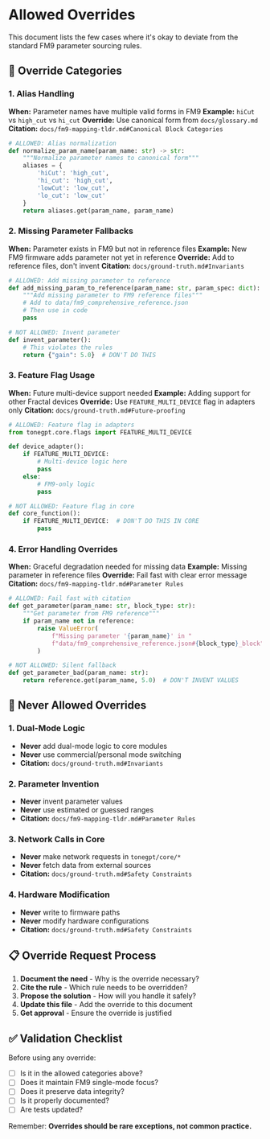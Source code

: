 # Allowed Overrides

This document lists the few cases where it's okay to deviate from the standard FM9 parameter sourcing rules.

## 🎯 **Override Categories**

### **1. Alias Handling**
**When:** Parameter names have multiple valid forms in FM9
**Example:** `hiCut` vs `high_cut` vs `hi_cut`
**Override:** Use canonical form from `docs/glossary.md`
**Citation:** `docs/fm9-mapping-tldr.md#Canonical Block Categories`

```python
# ALLOWED: Alias normalization
def normalize_param_name(param_name: str) -> str:
    """Normalize parameter names to canonical form"""
    aliases = {
        'hiCut': 'high_cut',
        'hi_cut': 'high_cut', 
        'lowCut': 'low_cut',
        'lo_cut': 'low_cut'
    }
    return aliases.get(param_name, param_name)
```

### **2. Missing Parameter Fallbacks**
**When:** Parameter exists in FM9 but not in reference files
**Example:** New FM9 firmware adds parameter not yet in reference
**Override:** Add to reference files, don't invent
**Citation:** `docs/ground-truth.md#Invariants`

```python
# ALLOWED: Add missing parameter to reference
def add_missing_param_to_reference(param_name: str, param_spec: dict):
    """Add missing parameter to FM9 reference files"""
    # Add to data/fm9_comprehensive_reference.json
    # Then use in code
    pass

# NOT ALLOWED: Invent parameter
def invent_parameter():
    # This violates the rules
    return {"gain": 5.0}  # DON'T DO THIS
```

### **3. Feature Flag Usage**
**When:** Future multi-device support needed
**Example:** Adding support for other Fractal devices
**Override:** Use `FEATURE_MULTI_DEVICE` flag in adapters only
**Citation:** `docs/ground-truth.md#Future-proofing`

```python
# ALLOWED: Feature flag in adapters
from tonegpt.core.flags import FEATURE_MULTI_DEVICE

def device_adapter():
    if FEATURE_MULTI_DEVICE:
        # Multi-device logic here
        pass
    else:
        # FM9-only logic
        pass

# NOT ALLOWED: Feature flag in core
def core_function():
    if FEATURE_MULTI_DEVICE:  # DON'T DO THIS IN CORE
        pass
```

### **4. Error Handling Overrides**
**When:** Graceful degradation needed for missing data
**Example:** Missing parameter in reference files
**Override:** Fail fast with clear error message
**Citation:** `docs/fm9-mapping-tldr.md#Parameter Rules`

```python
# ALLOWED: Fail fast with citation
def get_parameter(param_name: str, block_type: str):
    """Get parameter from FM9 reference"""
    if param_name not in reference:
        raise ValueError(
            f"Missing parameter '{param_name}' in "
            f"data/fm9_comprehensive_reference.json#{block_type}_block"
        )

# NOT ALLOWED: Silent fallback
def get_parameter_bad(param_name: str):
    return reference.get(param_name, 5.0)  # DON'T INVENT VALUES
```

## 🚫 **Never Allowed Overrides**

### **1. Dual-Mode Logic**
- **Never** add dual-mode logic to core modules
- **Never** use commercial/personal mode switching
- **Citation:** `docs/ground-truth.md#Invariants`

### **2. Parameter Invention**
- **Never** invent parameter values
- **Never** use estimated or guessed ranges
- **Citation:** `docs/fm9-mapping-tldr.md#Parameter Rules`

### **3. Network Calls in Core**
- **Never** make network requests in `tonegpt/core/*`
- **Never** fetch data from external sources
- **Citation:** `docs/ground-truth.md#Safety Constraints`

### **4. Hardware Modification**
- **Never** write to firmware paths
- **Never** modify hardware configurations
- **Citation:** `docs/ground-truth.md#Safety Constraints`

## 📋 **Override Request Process**

1. **Document the need** - Why is the override necessary?
2. **Cite the rule** - Which rule needs to be overridden?
3. **Propose the solution** - How will you handle it safely?
4. **Update this file** - Add the override to this document
5. **Get approval** - Ensure the override is justified

## ✅ **Validation Checklist**

Before using any override:
- [ ] Is it in the allowed categories above?
- [ ] Does it maintain FM9 single-mode focus?
- [ ] Does it preserve data integrity?
- [ ] Is it properly documented?
- [ ] Are tests updated?

Remember: **Overrides should be rare exceptions, not common practice.**
